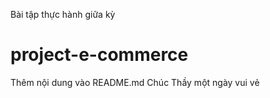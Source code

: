 Bài tập thực hành giữa kỳ
# project-e-commerce
Thêm nội dung vào README.md
Chúc Thầy một ngày vui vẻ

